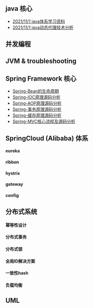 ## java 核心

- [2021/11/1 java体系学习资料](docs/java体系学习资料汇总.md)
- [2021/11/1 java动态代理技术分析](docs/java动态代理技术分析.md)

## 并发编程

## JVM & troubleshooting
  
## Spring Framework 核心
- [Spring-Bean的生命周期](docs/Spring-Bean的生命周期.md)
- [Spring-IOC原理源码分析]()
- [Spring-AOP原理源码分析]()
- [Spring-事务原理源码分析]()
- [Spring-缓存原理源码分析]()
- [Spring-MVC核心流程及源码分析]()

## SpringCloud (Alibaba) 体系
#### eureka
#### ribbon
#### hystrix
#### gateway
#### config

## 分布式系统
#### 幂等性设计
#### 分布式事务
#### 分布式锁
#### 全局ID解决方案
#### 一致性hash
#### 负载均衡

## UML